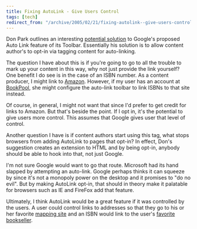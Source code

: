```yaml
---
title: Fixing AutoLink - Give Users Control
tags: [tech]
redirect_from: "/archive/2005/02/21/fixing-autolink--give-users-control.aspx/"
---
```


Don Park outlines an interesting [potential solution](http://www.docuverse.com/blog/donpark/EntryViewPage.aspx?guid=676e38b4-0db9-4c7b-9692-b285fa5d0918) to Google's proposed Auto Link feature of its Toolbar. Essentially his solution is to allow content author's to opt-in via tagging content for auto-linking.

The question I have about this is if you're going to go to all the trouble to mark up your content in this way, why not just provide the link yourself? One benefit I do see is in the case of an ISBN number. As a content producer, I might link to [Amazon](http://www.amazon.com/). However, if my user has an account at [BookPool](http://www.bookpool.com/), she might configure the auto-link toolbar to link ISBNs to that site instead.

Of course, in general, I might not want that since I'd prefer to get credit for links to Amazon. But that's beside the point. If I opt in, it's the potential to give users more control. This assumes that Google gives user that level of control.

Another question I have is if content authors start using this tag, what stops browsers from adding AutoLink to pages that opt-in? In effect, Don's suggestion creates an extension to HTML and by being opt-in, anybody should be able to hook into that, not just Google.

I'm not sure Google would want to go that route. Microsoft had its hand slapped by attempting an auto-link. Google perhaps thinks it can squeeze by since it's not a monopoly power on the desktop and it promises to "do no evil". But by making AutoLink opt-in, that should in theory make it palatable for browsers such as IE and FireFox add that feature.

Ultimately, I think AutoLink would be a great feature if it was controlled by the users. A user could control links to addresses so that they go to his or her favorite [mapping site](http://maps.google.com/) and an ISBN would link to the user's [favorite bookseller](http://www.amazon.com/).
